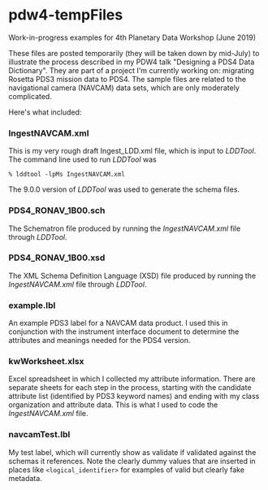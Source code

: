 # pdw4-tempFiles
Work-in-progress examples for 4th Planetary Data Workshop (June 2019)

These files are posted temporarily (they will be taken down by mid-July) to illustrate the process described in my PDW4 talk "Designing a PDS4 Data Dictionary".  They are part of a project I'm currently working on: migrating Rosetta PDS3 mission data to PDS4.  The sample files are related to the navigational camera (NAVCAM) data sets, which are only moderately complicated.

Here's what included:

### IngestNAVCAM.xml

This is my very rough draft Ingest_LDD.xml file, which is input to *LDDTool*.  The command line used to run *LDDTool* was 

    % lddtool -lpMs IngestNAVCAM.xml

The 9.0.0 version of *LDDTool* was used to generate the schema files. 

### PDS4_RONAV_1B00.sch

The Schematron file produced by running the *IngestNAVCAM.xml* file through *LDDTool*.

### PDS4_RONAV_1B00.xsd

The XML Schema Definition Language (XSD) file produced by running the *IngestNAVCAM.xml* file through *LDDTool*.

### example.lbl

An example PDS3 label for a NAVCAM data product.  I used this in conjunction with the instrument interface document to determine the attributes and meanings needed for the PDS4 version.

### kwWorksheet.xlsx

Excel spreadsheet in which I collected my attribute information.  There are separate sheets for each step in the process, starting with the candidate attribute list (identified by PDS3 keyword names) and ending with my class organization and attribute data. This is what I used to code the *IngestNAVCAM.xml* file.

### navcamTest.lbl

My test label, which will currently show as validate if validated against the schemas it references. Note the clearly dummy values that are inserted in places like ```<logical_identifier>``` for examples of valid but clearly fake metadata.
